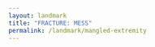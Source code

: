 ```yaml
---
layout: landmark
title: "FRACTURE: MESS"
permalink: /landmark/mangled-extremity
---
```


<!-- Replace this with article content for FRACTURE: MESS -->

